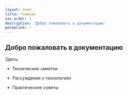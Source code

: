 ```yaml
---
layout: home
title: Главная
nav_order: 1
description: "Добро пожаловать в документацию"
permalink: /
---
```


## Добро пожаловать в документацию

Здесь:

- Технические заметки

- Рассуждения о технологиях

- Практические советы
